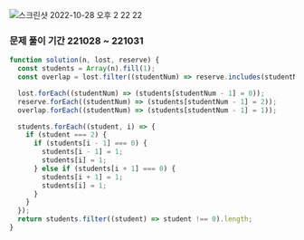 ![스크린샷 2022-10-28 오후 2 22 22](https://user-images.githubusercontent.com/39263149/198509311-2eb11233-3422-4e13-930f-822c6f8ed3ba.png)

### 문제 풀이 기간 221028 ~ 221031

```javascript
function solution(n, lost, reserve) {
  const students = Array(n).fill(1);
  const overlap = lost.filter((studentNum) => reserve.includes(studentNum));

  lost.forEach((studentNum) => (students[studentNum - 1] = 0));
  reserve.forEach((studentNum) => (students[studentNum - 1] = 2));
  overlap.forEach((studentNum) => (students[studentNum - 1] = 1));

  students.forEach((student, i) => {
    if (student === 2) {
      if (students[i - 1] === 0) {
        students[i - 1] = 1;
        students[i] = 1;
      } else if (students[i + 1] === 0) {
        students[i + 1] = 1;
        students[i] = 1;
      }
    }
  });
  return students.filter((student) => student !== 0).length;
}
```
